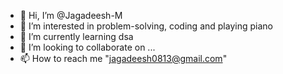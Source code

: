 - 👋 Hi, I’m @Jagadeesh-M
- 👀 I’m interested in problem-solving, coding and playing piano
- 🌱 I’m currently learning dsa
- 💞️ I’m looking to collaborate on ...
- 📫 How to reach me "jagadeesh0813@gmail.com"

<!---
Jagadeesh-M/Jagadeesh-M is a ✨ special ✨ repository because its `README.md` (this file) appears on your GitHub profile.
You can click the Preview link to take a look at your changes.
--->
